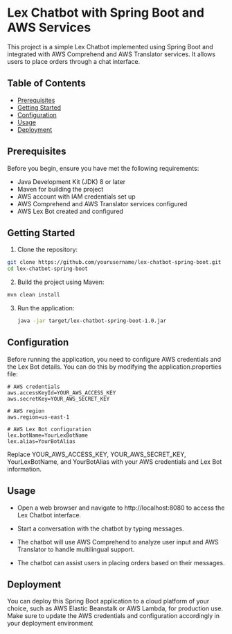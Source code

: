 # Lex Chatbot with Spring Boot and AWS Services

This project is a simple Lex Chatbot implemented using Spring Boot and integrated with AWS Comprehend and AWS Translator services. It allows users to place orders through a chat interface.

## Table of Contents

- [Prerequisites](#prerequisites)
- [Getting Started](#getting-started)
- [Configuration](#configuration)
- [Usage](#usage)
- [Deployment](#deployment)

## Prerequisites

Before you begin, ensure you have met the following requirements:

- Java Development Kit (JDK) 8 or later
- Maven for building the project
- AWS account with IAM credentials set up
- AWS Comprehend and AWS Translator services configured
- AWS Lex Bot created and configured

## Getting Started

1. Clone the repository:

```bash
git clone https://github.com/yourusername/lex-chatbot-spring-boot.git
cd lex-chatbot-spring-boot
```

2. Build the project using Maven:
  ```bash
  mvn clean install
  ```
3. Run the application:
   ```bash
   java -jar target/lex-chatbot-spring-boot-1.0.jar
   ```
## Configuration
Before running the application, you need to configure AWS credentials and the Lex Bot details. You can do this by modifying the application.properties file:
```.properties
# AWS credentials
aws.accessKeyId=YOUR_AWS_ACCESS_KEY
aws.secretKey=YOUR_AWS_SECRET_KEY

# AWS region
aws.region=us-east-1

# AWS Lex Bot configuration
lex.botName=YourLexBotName
lex.alias=YourBotAlias
```
Replace YOUR_AWS_ACCESS_KEY, YOUR_AWS_SECRET_KEY, YourLexBotName, and YourBotAlias with your AWS credentials and Lex Bot information.
## Usage
- Open a web browser and navigate to http://localhost:8080 to access the Lex Chatbot interface.

- Start a conversation with the chatbot by typing messages.

- The chatbot will use AWS Comprehend to analyze user input and AWS Translator to handle multilingual support.

- The chatbot can assist users in placing orders based on their messages.

## Deployment

You can deploy this Spring Boot application to a cloud platform of your choice, such as AWS Elastic Beanstalk or AWS Lambda, for production use. Make sure to update the AWS credentials and configuration accordingly in your deployment environment




